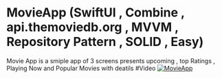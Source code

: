 # MovieApp (SwiftUI , Combine , api.themoviedb.org , MVVM , Repository Pattern , SOLID , Easy) 

Movie App is a smiple app of 3 screens presents upcoming , top Ratings , Playing Now and Popular Movies with deatils
#Video
[![MovieApp](https://img.youtube.com/vi/lSfsLMBcFWI/0.jpg)](https://www.youtube.com/watch?v=lSfsLMBcFWI)
